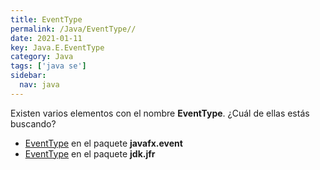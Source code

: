 ```yaml
---
title: EventType
permalink: /Java/EventType//
date: 2021-01-11
key: Java.E.EventType
category: Java
tags: ['java se']
sidebar: 
  nav: java
---
```


Existen varios elementos con el nombre **EventType**. ¿Cuál de ellas estás buscando?
<ul>
<li><a href="/Java/EventType-javafx-event/">EventType</a> en el paquete <strong>javafx.event</strong></li>
<li><a href="/Java/EventType-jdk-jfr/">EventType</a> en el paquete <strong>jdk.jfr</strong></li>
<ul>

